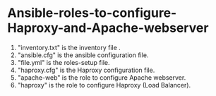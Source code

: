 # Ansible-roles-to-configure-Haproxy-and-Apache-webserver
1) "inventory.txt" is the inventory file .
2) "ansible.cfg" is the ansible configuration file. 
3) "file.yml" is the roles-setup file.
5) "haproxy.cfg" is the Haproxy configuration file.
6) "apache-web" is the role to configure Apache webserver.
7) "haproxy" is the role to configure Haproxy (Load Balancer).
